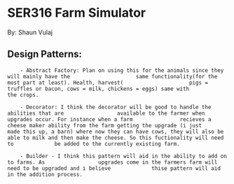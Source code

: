 # SER316 Farm Simulator
By: Shaun Vulaj

## Design Patterns:
		- Abstract Factory: Plan on using this for the animals since they will mainly have the 			           same functionality(for the most part at least). Health, harvest(						pigs = truffles or bacon, cows = milk, chickens = eggs) same with 					  the crops.

		- Decorator: I think the decorator will be good to handle the abilities that are 				 available to the farmer when upgrades occur. For instance when a farm 				 recieves a cheese maker ability from the farm getting the upgrade (i just 				made this up, a barn) where now they can have cows, they will also be 				 able to milk and then make the cheese. So this fuctionality will need to			  be added to the currently existing farm.

		- Builder - I think this pattern will aid in the ability to add on to farms. As 				upgrades come in the farmers farm will need to be upgraded and i believe 			 thise pattern will aid in the addition process.